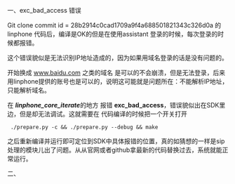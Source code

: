 一、exc_bad_access 错误

Git clone  commit id = 28b2914c0cad1709a9f4a688501821343c326d0a 的 linphone 代码后，编译是OK的但是在使用assistant 登录的时候，每次登录的时候都报错。

这个错误貌似是无法识别IP地址造成的，因为如果用域名登录的话是没有问题的。

开始换成 www.baidu.com  之类的域名 是可以的不会崩溃，但是无法登录，后来用linphone提供的账号也是可以的，说明这可能就是问题所在：不能解析IP地址，只能解析域名。



在 ***linphone_core_iterate***的地方   报错 **exc_bad_access**，错误貌似出在SDK里边，但是却无法调试。这就需要在 代码编译的时候把一个开关打开 

```
 ./prepare.py -c && ./prepare.py --debug && make
```



之后重新编译并运行即可定位到SDK中具体报错的位置，真的如猜想的一样是sip处理的模块儿出了问题。从从官网或者github拿最新的代码替换过去，系统就能正常运行。



二、







